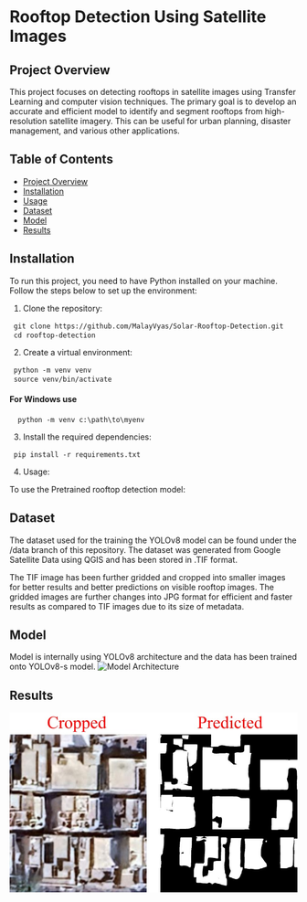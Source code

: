 # Rooftop Detection Using Satellite Images

## Project Overview

This project focuses on detecting rooftops in satellite images using Transfer Learning and computer vision techniques. 
The primary goal is to develop an accurate and efficient model to identify and segment rooftops from high-resolution satellite imagery. 
This can be useful for urban planning, disaster management, and various other applications.

## Table of Contents

- [Project Overview](#project-overview)
- [Installation](#installation)
- [Usage](#usage)
- [Dataset](#dataset)
- [Model](#model)
- [Results](#results)

## Installation

To run this project, you need to have Python installed on your machine. Follow the steps below to set up the environment:

1. Clone the repository:
  ```
   git clone https://github.com/MalayVyas/Solar-Rooftop-Detection.git
   cd rooftop-detection
  ```
2. Create a virtual environment:

  ```
   python -m venv venv
   source venv/bin/activate
  ```
  #### For Windows use
  ```
    python -m venv c:\path\to\myenv
  ```


3. Install the required dependencies:
 ```
  pip install -r requirements.txt 
 ```

4. Usage:

To use the Pretrained rooftop detection model:

## Dataset
  <p>
  The dataset used for the training the YOLOv8 model can be found under the /data branch of this repository.
  The dataset was generated from Google Satellite Data using QGIS and has been stored in .TIF format.

  <br/>
  
  The TIF image has been further gridded and cropped into smaller images for better results and better predictions on visible rooftop images.
  The gridded images are further changes into JPG format for efficient and faster results as compared to TIF images due to its size of metadata.
 

## Model
  Model is internally using YOLOv8 architecture and the data has been trained onto YOLOv8-s model.
  ![Model Architecture](https://miro.medium.com/v2/resize:fit:828/format:webp/1*YkkGwFBksWVbm4GmZfSDsg.jpeg)

   
## Results
  ![Results](https://github.com/MalayVyas/Solar-Rooftop-Detection/blob/main/Results.jpg)
